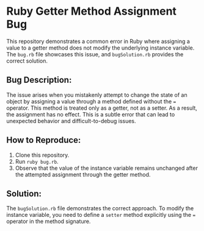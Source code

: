 # Ruby Getter Method Assignment Bug

This repository demonstrates a common error in Ruby where assigning a value to a getter method does not modify the underlying instance variable. The `bug.rb` file showcases this issue, and `bugSolution.rb` provides the correct solution.

## Bug Description:

The issue arises when you mistakenly attempt to change the state of an object by assigning a value through a method defined without the `=` operator.  This method is treated only as a getter, not as a setter.  As a result, the assignment has no effect. This is a subtle error that can lead to unexpected behavior and difficult-to-debug issues.

## How to Reproduce:

1. Clone this repository.
2. Run `ruby bug.rb`.
3. Observe that the value of the instance variable remains unchanged after the attempted assignment through the getter method.

## Solution:

The `bugSolution.rb` file demonstrates the correct approach.  To modify the instance variable, you need to define a `setter` method explicitly using the `=` operator in the method signature.